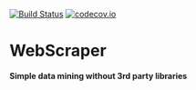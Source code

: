 [![Build Status](https://travis-ci.org/nikitap492/WebScraper.svg?branch=master)](https://travis-ci.org/nikitap492/WebScraper)
[![codecov.io](https://codecov.io/github/nikitap492/WebScraper/coverage.svg?branch=master)](https://travis-ci.org/nikitap492/WebScraper?branch=master)
# WebScraper
**Simple data mining without 3rd party libraries**